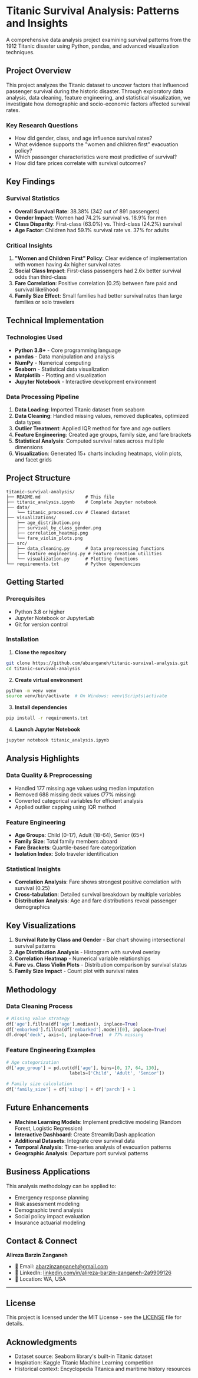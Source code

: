 # Titanic Survival Analysis: Patterns and Insights

A comprehensive data analysis project examining survival patterns from the 1912 Titanic disaster using Python, pandas, and advanced visualization techniques.

## Project Overview

This project analyzes the Titanic dataset to uncover factors that influenced passenger survival during the historic disaster. Through exploratory data analysis, data cleaning, feature engineering, and statistical visualization, we investigate how demographic and socio-economic factors affected survival rates.

### Key Research Questions
- How did gender, class, and age influence survival rates?
- What evidence supports the "women and children first" evacuation policy?
- Which passenger characteristics were most predictive of survival?
- How did fare prices correlate with survival outcomes?

## Key Findings

### Survival Statistics
- **Overall Survival Rate**: 38.38% (342 out of 891 passengers)
- **Gender Impact**: Women had 74.2% survival vs. 18.9% for men
- **Class Disparity**: First-class (63.0%) vs. Third-class (24.2%) survival
- **Age Factor**: Children had 59.1% survival rate vs. 37% for adults

### Critical Insights
1. **"Women and Children First" Policy**: Clear evidence of implementation with women having 4x higher survival rates
2. **Social Class Impact**: First-class passengers had 2.6x better survival odds than third-class
3. **Fare Correlation**: Positive correlation (0.25) between fare paid and survival likelihood
4. **Family Size Effect**: Small families had better survival rates than large families or solo travelers

## Technical Implementation

### Technologies Used
- **Python 3.8+** - Core programming language
- **pandas** - Data manipulation and analysis
- **NumPy** - Numerical computing
- **Seaborn** - Statistical data visualization
- **Matplotlib** - Plotting and visualization
- **Jupyter Notebook** - Interactive development environment

### Data Processing Pipeline
1. **Data Loading**: Imported Titanic dataset from seaborn
2. **Data Cleaning**: Handled missing values, removed duplicates, optimized data types
3. **Outlier Treatment**: Applied IQR method for fare and age outliers
4. **Feature Engineering**: Created age groups, family size, and fare brackets
5. **Statistical Analysis**: Computed survival rates across multiple dimensions
6. **Visualization**: Generated 15+ charts including heatmaps, violin plots, and facet grids

## Project Structure

```
titanic-survival-analysis/
├── README.md                 # This file
├── titanic_analysis.ipynb    # Complete Jupyter notebook
├── data/
│   └── titanic_processed.csv # Cleaned dataset
├── visualizations/
│   ├── age_distribution.png
│   ├── survival_by_class_gender.png
│   ├── correlation_heatmap.png
│   └── fare_violin_plots.png
├── src/
│   ├── data_cleaning.py      # Data preprocessing functions
│   ├── feature_engineering.py # Feature creation utilities
│   └── visualization.py      # Plotting functions
└── requirements.txt          # Python dependencies
```

## Getting Started

### Prerequisites
- Python 3.8 or higher
- Jupyter Notebook or JupyterLab
- Git for version control

### Installation

1. **Clone the repository**
```bash
git clone https://github.com/abzanganeh/titanic-survival-analysis.git
cd titanic-survival-analysis
```

2. **Create virtual environment**
```bash
python -m venv venv
source venv/bin/activate  # On Windows: venv\Scripts\activate
```

3. **Install dependencies**
```bash
pip install -r requirements.txt
```

4. **Launch Jupyter Notebook**
```bash
jupyter notebook titanic_analysis.ipynb
```

## Analysis Highlights

### Data Quality & Preprocessing
- Handled 177 missing age values using median imputation
- Removed 688 missing deck values (77% missing)
- Converted categorical variables for efficient analysis
- Applied outlier capping using IQR method

### Feature Engineering
- **Age Groups**: Child (0-17), Adult (18-64), Senior (65+)
- **Family Size**: Total family members aboard
- **Fare Brackets**: Quartile-based fare categorization
- **Isolation Index**: Solo traveler identification

### Statistical Insights
- **Correlation Analysis**: Fare shows strongest positive correlation with survival (0.25)
- **Cross-tabulation**: Detailed survival breakdown by multiple variables
- **Distribution Analysis**: Age and fare distributions reveal passenger demographics

## Key Visualizations

1. **Survival Rate by Class and Gender** - Bar chart showing intersectional survival patterns
2. **Age Distribution Analysis** - Histogram with survival overlay
3. **Correlation Heatmap** - Numerical variable relationships
4. **Fare vs. Class Violin Plots** - Distribution comparison by survival status
5. **Family Size Impact** - Count plot with survival rates

## Methodology

### Data Cleaning Process
```python
# Missing value strategy
df['age'].fillna(df['age'].median(), inplace=True)
df['embarked'].fillna(df['embarked'].mode()[0], inplace=True)
df.drop('deck', axis=1, inplace=True)  # 77% missing
```

### Feature Engineering Examples
```python
# Age categorization
df['age_group'] = pd.cut(df['age'], bins=[0, 17, 64, 130], 
                        labels=['Child', 'Adult', 'Senior'])

# Family size calculation
df['family_size'] = df['sibsp'] + df['parch'] + 1
```

## Future Enhancements

- **Machine Learning Models**: Implement predictive modeling (Random Forest, Logistic Regression)
- **Interactive Dashboard**: Create Streamlit/Dash application
- **Additional Datasets**: Integrate crew survival data
- **Temporal Analysis**: Time-series analysis of evacuation patterns
- **Geographic Analysis**: Departure port survival patterns

## Business Applications

This analysis methodology can be applied to:
- Emergency response planning
- Risk assessment modeling
- Demographic trend analysis
- Social policy impact evaluation
- Insurance actuarial modeling

## Contact & Connect

**Alireza Barzin Zanganeh**
- 📧 Email: abarzinzanganeh@gmail.com
- 💼 LinkedIn: [linkedin.com/in/alireza-barzin-zanganeh-2a9909126](https://linkedin.com/in/alireza-barzin-zanganeh-2a9909126)
- 📍 Location: WA, USA

---

## License

This project is licensed under the MIT License - see the [LICENSE](LICENSE) file for details.

## Acknowledgments

- Dataset source: Seaborn library's built-in Titanic dataset
- Inspiration: Kaggle Titanic Machine Learning competition
- Historical context: Encyclopedia Titanica and maritime history resources

